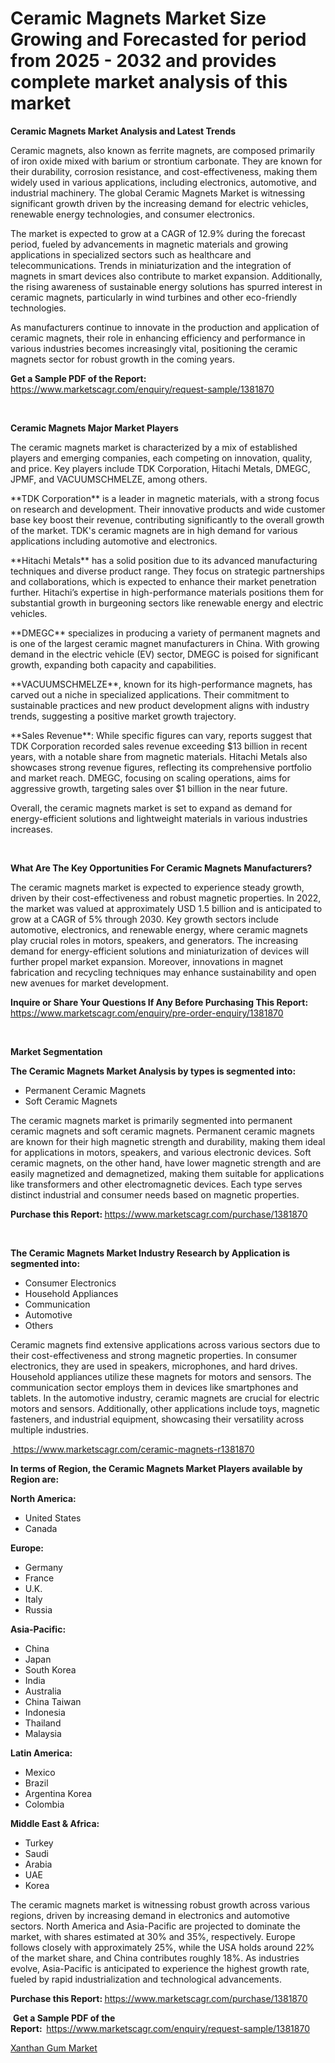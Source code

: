 <p><h1>Ceramic Magnets Market Size Growing and Forecasted for period from 2025 - 2032 and provides complete market analysis of this market</h1></p><p><strong>Ceramic Magnets Market Analysis and Latest Trends</strong></p>
<p><p>Ceramic magnets, also known as ferrite magnets, are composed primarily of iron oxide mixed with barium or strontium carbonate. They are known for their durability, corrosion resistance, and cost-effectiveness, making them widely used in various applications, including electronics, automotive, and industrial machinery. The global Ceramic Magnets Market is witnessing significant growth driven by the increasing demand for electric vehicles, renewable energy technologies, and consumer electronics.</p><p>The market is expected to grow at a CAGR of 12.9% during the forecast period, fueled by advancements in magnetic materials and growing applications in specialized sectors such as healthcare and telecommunications. Trends in miniaturization and the integration of magnets in smart devices also contribute to market expansion. Additionally, the rising awareness of sustainable energy solutions has spurred interest in ceramic magnets, particularly in wind turbines and other eco-friendly technologies. </p><p>As manufacturers continue to innovate in the production and application of ceramic magnets, their role in enhancing efficiency and performance in various industries becomes increasingly vital, positioning the ceramic magnets sector for robust growth in the coming years.</p></p>
<p><strong>Get a Sample PDF of the Report:&nbsp;</strong> <a href="https://www.marketscagr.com/enquiry/request-sample/1381870?utm_campaign=3228&utm_medium=2&utm_source=Github&utm_content=ia&utm_term=31032025&utm_id=ceramic-magnets">https://www.marketscagr.com/enquiry/request-sample/1381870</a></p>
<p>&nbsp;</p>
<p><strong>Ceramic Magnets Major Market Players</strong></p>
<p><p>The ceramic magnets market is characterized by a mix of established players and emerging companies, each competing on innovation, quality, and price. Key players include TDK Corporation, Hitachi Metals, DMEGC, JPMF, and VACUUMSCHMELZE, among others.</p><p>**TDK Corporation** is a leader in magnetic materials, with a strong focus on research and development. Their innovative products and wide customer base key boost their revenue, contributing significantly to the overall growth of the market. TDK's ceramic magnets are in high demand for various applications including automotive and electronics.</p><p>**Hitachi Metals** has a solid position due to its advanced manufacturing techniques and diverse product range. They focus on strategic partnerships and collaborations, which is expected to enhance their market penetration further. Hitachi’s expertise in high-performance materials positions them for substantial growth in burgeoning sectors like renewable energy and electric vehicles.</p><p>**DMEGC** specializes in producing a variety of permanent magnets and is one of the largest ceramic magnet manufacturers in China. With growing demand in the electric vehicle (EV) sector, DMEGC is poised for significant growth, expanding both capacity and capabilities.</p><p>**VACUUMSCHMELZE**, known for its high-performance magnets, has carved out a niche in specialized applications. Their commitment to sustainable practices and new product development aligns with industry trends, suggesting a positive market growth trajectory.</p><p>**Sales Revenue**: While specific figures can vary, reports suggest that TDK Corporation recorded sales revenue exceeding $13 billion in recent years, with a notable share from magnetic materials. Hitachi Metals also showcases strong revenue figures, reflecting its comprehensive portfolio and market reach. DMEGC, focusing on scaling operations, aims for aggressive growth, targeting sales over $1 billion in the near future.</p><p>Overall, the ceramic magnets market is set to expand as demand for energy-efficient solutions and lightweight materials in various industries increases.</p></p>
<p>&nbsp;</p>
<p><strong>What Are The Key Opportunities For Ceramic Magnets Manufacturers?</strong></p>
<p><p>The ceramic magnets market is expected to experience steady growth, driven by their cost-effectiveness and robust magnetic properties. In 2022, the market was valued at approximately USD 1.5 billion and is anticipated to grow at a CAGR of 5% through 2030. Key growth sectors include automotive, electronics, and renewable energy, where ceramic magnets play crucial roles in motors, speakers, and generators. The increasing demand for energy-efficient solutions and miniaturization of devices will further propel market expansion. Moreover, innovations in magnet fabrication and recycling techniques may enhance sustainability and open new avenues for market development.</p></p>
<p><strong>Inquire or Share Your Questions If Any Before Purchasing This Report:</strong> <a href="https://www.marketscagr.com/enquiry/pre-order-enquiry/1381870?utm_campaign=3228&utm_medium=2&utm_source=Github&utm_content=ia&utm_term=31032025&utm_id=ceramic-magnets">https://www.marketscagr.com/enquiry/pre-order-enquiry/1381870</a></p>
<p>&nbsp;</p>
<p><strong>Market Segmentation</strong></p>
<p><strong>The Ceramic Magnets Market Analysis by types is segmented into:</strong></p>
<p><ul><li>Permanent Ceramic Magnets</li><li>Soft Ceramic Magnets</li></ul></p>
<p><p>The ceramic magnets market is primarily segmented into permanent ceramic magnets and soft ceramic magnets. Permanent ceramic magnets are known for their high magnetic strength and durability, making them ideal for applications in motors, speakers, and various electronic devices. Soft ceramic magnets, on the other hand, have lower magnetic strength and are easily magnetized and demagnetized, making them suitable for applications like transformers and other electromagnetic devices. Each type serves distinct industrial and consumer needs based on magnetic properties.</p></p>
<p><strong>Purchase this Report:&nbsp;</strong><a href="https://www.marketscagr.com/purchase/1381870?utm_campaign=3228&utm_medium=2&utm_source=Github&utm_content=ia&utm_term=31032025&utm_id=ceramic-magnets">https://www.marketscagr.com/purchase/1381870</a></p>
<p>&nbsp;</p>
<p><strong>The Ceramic Magnets Market Industry Research by Application is segmented into:</strong></p>
<p><ul><li>Consumer Electronics</li><li>Household Appliances</li><li>Communication</li><li>Automotive</li><li>Others</li></ul></p>
<p><p>Ceramic magnets find extensive applications across various sectors due to their cost-effectiveness and strong magnetic properties. In consumer electronics, they are used in speakers, microphones, and hard drives. Household appliances utilize these magnets for motors and sensors. The communication sector employs them in devices like smartphones and tablets. In the automotive industry, ceramic magnets are crucial for electric motors and sensors. Additionally, other applications include toys, magnetic fasteners, and industrial equipment, showcasing their versatility across multiple industries.</p></p>
<p><a href="https://www.marketscagr.com/ceramic-magnets-r1381870?utm_campaign=3228&utm_medium=2&utm_source=Github&utm_content=ia&utm_term=31032025&utm_id=ceramic-magnets">&nbsp;https://www.marketscagr.com/ceramic-magnets-r1381870</a></p>
<p><strong>In terms of Region, the Ceramic Magnets Market Players available by Region are:</strong></p>
<p>
    <p> <strong> North America: </strong>
        <ul>
            <li>United States</li>
            <li>Canada</li>
        </ul>
        </p> 
    <p> <strong> Europe: </strong>
        <ul>
            <li>Germany</li>
            <li>France</li>
            <li>U.K.</li>
            <li>Italy</li>
            <li>Russia</li>
        </ul>
        </p> 
    <p> <strong> Asia-Pacific: </strong>
        <ul>
            <li>China</li>
            <li>Japan</li>
            <li>South Korea</li>
            <li>India</li>
            <li>Australia</li>
            <li>China Taiwan</li>
            <li>Indonesia</li>
            <li>Thailand</li>
            <li>Malaysia</li>
        </ul>
        </p> 
    <p> <strong> Latin America: </strong>
        <ul>
            <li>Mexico</li>
            <li>Brazil</li>
            <li>Argentina Korea</li>
            <li>Colombia</li>
        </ul>
        </p> 
    <p> <strong> Middle East & Africa: </strong>
        <ul>
            <li>Turkey</li>
            <li>Saudi</li>
            <li>Arabia</li>
            <li>UAE</li>
            <li>Korea</li>
        </ul>
    </p>
    </p>
<p><p>The ceramic magnets market is witnessing robust growth across various regions, driven by increasing demand in electronics and automotive sectors. North America and Asia-Pacific are projected to dominate the market, with shares estimated at 30% and 35%, respectively. Europe follows closely with approximately 25%, while the USA holds around 22% of the market share, and China contributes roughly 18%. As industries evolve, Asia-Pacific is anticipated to experience the highest growth rate, fueled by rapid industrialization and technological advancements.</p></p>
<p><strong>Purchase this Report: </strong><a href="https://www.marketscagr.com/purchase/1381870?utm_campaign=3228&utm_medium=2&utm_source=Github&utm_content=ia&utm_term=31032025&utm_id=ceramic-magnets">https://www.marketscagr.com/purchase/1381870</a></p>
<p>&nbsp;<strong>Get a Sample PDF of the Report:&nbsp;&nbsp;</strong><a href="https://www.marketscagr.com/enquiry/request-sample/1381870?utm_campaign=3228&utm_medium=2&utm_source=Github&utm_content=ia&utm_term=31032025&utm_id=ceramic-magnets">https://www.marketscagr.com/enquiry/request-sample/1381870</a></p>
<p><strong></strong></p>
<p><p><a href="https://github.com/shrebasokib/Market-Research-Report-List-1/blob/main/xanthan-gum-market.md?utm_campaign=3228&utm_medium=2&utm_source=Github&utm_content=ia&utm_term=31032025&utm_id=ceramic-magnets">Xanthan Gum Market</a></p></p>